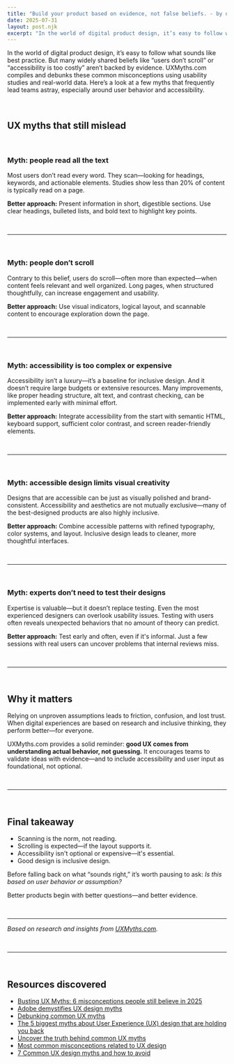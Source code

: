 ```yaml
---
title: "Build your product based on evidence, not false beliefs. - by uxmyths"
date: 2025-07-31
layout: post.njk
excerpt: "In the world of digital product design, it’s easy to follow what sounds like best practice. But many widely shared beliefs like “users don’t scroll” or “accessibility is too costly” aren’t backed by evidence."
---
```


In the world of digital product design, it’s easy to follow what sounds like best practice. But many widely shared beliefs like “users don’t scroll” or “accessibility is too costly” aren’t backed by evidence. UXMyths.com compiles and debunks these common misconceptions using usability studies and real-world data. Here’s a look at a few myths that frequently lead teams astray, especially around user behavior and accessibility.

<br>

## UX myths that still mislead

<br>

### **Myth: people read all the text**

Most users don’t read every word. They scan—looking for headings, keywords, and actionable elements. Studies show less than 20% of content is typically read on a page.

**Better approach:** Present information in short, digestible sections. Use clear headings, bulleted lists, and bold text to highlight key points.

<br>

---

<br>

### **Myth: people don’t scroll**

Contrary to this belief, users do scroll—often more than expected—when content feels relevant and well organized. Long pages, when structured thoughtfully, can increase engagement and usability.

**Better approach:** Use visual indicators, logical layout, and scannable content to encourage exploration down the page.

<br>

---

<br>

### **Myth: accessibility is too complex or expensive**

Accessibility isn’t a luxury—it’s a baseline for inclusive design. And it doesn’t require large budgets or extensive resources. Many improvements, like proper heading structure, alt text, and contrast checking, can be implemented early with minimal effort.

**Better approach:** Integrate accessibility from the start with semantic HTML, keyboard support, sufficient color contrast, and screen reader-friendly elements.

<br>

---

<br>

### **Myth: accessible design limits visual creativity**

Designs that are accessible can be just as visually polished and brand-consistent. Accessibility and aesthetics are not mutually exclusive—many of the best-designed products are also highly inclusive.

**Better approach:** Combine accessible patterns with refined typography, color systems, and layout. Inclusive design leads to cleaner, more thoughtful interfaces.

<br>

---

<br>

### **Myth: experts don’t need to test their designs**

Expertise is valuable—but it doesn’t replace testing. Even the most experienced designers can overlook usability issues. Testing with users often reveals unexpected behaviors that no amount of theory can predict.

**Better approach:** Test early and often, even if it's informal. Just a few sessions with real users can uncover problems that internal reviews miss.

<br>

---

<br>

## Why it matters

Relying on unproven assumptions leads to friction, confusion, and lost trust. When digital experiences are based on research and inclusive thinking, they perform better—for everyone.

UXMyths.com provides a solid reminder: **good UX comes from understanding actual behavior, not guessing.** It encourages teams to validate ideas with evidence—and to include accessibility and user input as foundational, not optional.

<br>

---

<br>

## Final takeaway

- Scanning is the norm, not reading.
- Scrolling is expected—if the layout supports it.
- Accessibility isn't optional or expensive—it's essential.
- Good design is inclusive design.

Before falling back on what “sounds right,” it’s worth pausing to ask: _Is this based on user behavior or assumption?_

Better products begin with better questions—and better evidence.

<br>

---

_Based on research and insights from [UXMyths.com](https://uxmyths.com)._

<br>

---

<br>

## Resources discovered

- [Busting UX Myths: 6 misconceptions people still believe in 2025](https://adamfard.com/blog/ux-myths)
- [Adobe demystifies UX design myths](https://thecreativestore.co.nz/creative-talk/digital/adobe-demystifies-ux-design-myths/)
- [Debunking common UX myths](https://www.robin-schreiner.de/thoughts/2023-08-12-common-ux-myths/)
- [The 5 biggest myths about User Experience (UX) design that are holding you back](https://medium.com/@dariazaytseva07/the-5-biggest-myths-about-user-experience-ux-design-that-are-holding-you-back-aa094154203e)
- [Uncover the truth behind common UX myths](https://clay.global/blog/ux-guide/ux-myths)
- [Most common misconceptions related to UX design](https://www.novicell.com/uk/latest-thinking/busting-five-ux-myths/)
- [7 Common UX design myths and how to avoid](https://uxplanet.org/7-common-ux-design-myth-ce254486ae6)
